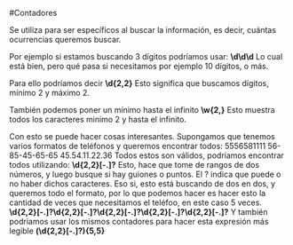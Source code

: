 #Contadores

Se utiliza para ser específicos al buscar la información, es decir, cuántas ocurrencias queremos buscar.

Por ejemplo si estamos buscando 3 dígitos podríamos usar:
**\d\d\d** 
Lo cual está bien, pero qué pasa si necesitamos por ejemplo 10 dígitos, o más.

Para ello podríamos decir
**\d{2,2}**
Esto significa que buscamos dígitos, mínimo 2 y máximo 2.

También podemos poner un mínimo hasta el infinito
**\w{2,}** Esto muestra todos los caracteres minimo 2 y hasta el infinito.

Con esto se puede hacer cosas interesantes. Supongamos que tenemos varios formatos de teléfonos y queremos encontrar todos:
5556581111
56-85-45-65-65
45.54.11.22.36
Todos estos son válidos, podríamos encontrar todos utilizando:
**\d{2,2}[\-\.]?** Esto, hace que tome de rangos de dos números, y luego busque si hay guiones o puntos. El ? indica que puede o no haber dichos caracteres. Eso si, esto está buscando de dos en dos, y queremos todo el formato, por lo que podemos hacer es hacer esto la cantidad de veces que necesitamos el teléfoo, en este caso 5 veces.
**\d{2,2}[\-\.]?\d{2,2}[\-\.]?\d{2,2}[\-\.]?\d{2,2}[\-\.]?\d{2,2}[\-\.]?**
Y también podriamos usar los mismos contadores para hacer esta expresión
más legible **(\d{2,2}[\-\.]?){5,5}**

